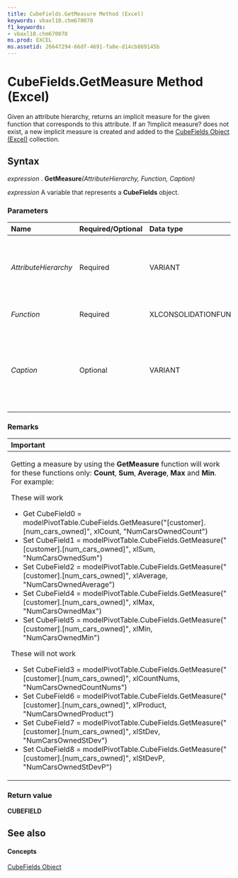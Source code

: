 ```yaml
---
title: CubeFields.GetMeasure Method (Excel)
keywords: vbaxl10.chm670078
f1_keywords:
- vbaxl10.chm670078
ms.prod: EXCEL
ms.assetid: 26647294-66df-4691-fa8e-d14cb869145b
---
```



# CubeFields.GetMeasure Method (Excel)

Given an attribute hierarchy, returns an implicit measure for the given function that corresponds to this attribute. If an ?implicit measure? does not exist, a new implicit measure is created and added to the [CubeFields Object (Excel)](cubefields-object-excel.md) collection.


## Syntax

 _expression_ . **GetMeasure**_(AttributeHierarchy,_ _Function,_ _Caption)_

 _expression_ A variable that represents a **CubeFields** object.


### Parameters



|**Name**|**Required/Optional**|**Data type**|**Description**|
|:-----|:-----|:-----|:-----|
| _AttributeHierarchy_|Required|VARIANT|The unique cube field that is an attribute hierarchy (XlCubeFieldType = xlHierarchy and XlCubeFieldSubType = xlCubeAttribute).|
| _Function_|Required|XLCONSOLIDATIONFUNCTION|The function performed in the added data field.|
| _Caption_|Optional|VARIANT|The label used in the PivotTable report to identify this measure. If the measure already exists, caption will overwrite the existing label of this measure.|

### Remarks

|**Important**|
|:-----|  
|<p>Getting a measure by using the  **GetMeasure** function will work for these functions only: **Count**,  **Sum**,  **Average**,  **Max** and **Min**. For example:</p><p>These will work</p><ul><li>Get CubeField0 = modelPivotTable.CubeFields.GetMeasure("[customer].[num_cars_owned]", xlCount, "NumCarsOwnedCount")</li><li>Set CubeField1 = modelPivotTable.CubeFields.GetMeasure("[customer].[num_cars_owned]", xlSum, "NumCarsOwnedSum")</li><li>Set CubeField2 = modelPivotTable.CubeFields.GetMeasure("[customer].[num_cars_owned]", xlAverage, "NumCarsOwnedAverage")</li><li>Set CubeField4 = modelPivotTable.CubeFields.GetMeasure("[customer].[num_cars_owned]", xlMax, "NumCarsOwnedMax")</li><li>Set CubeField5 = modelPivotTable.CubeFields.GetMeasure("[customer].[num_cars_owned]", xlMin, "NumCarsOwnedMin")</li></ul><p>These will not work</p><ul><li>Set CubeField3 = modelPivotTable.CubeFields.GetMeasure("[customer].[num_cars_owned]", xlCountNums, "NumCarsOwnedCountNums")</li><li>Set CubeField6 = modelPivotTable.CubeFields.GetMeasure("[customer].[num_cars_owned]", xlProduct, "NumCarsOwnedProduct")</li><li>Set CubeField7 = modelPivotTable.CubeFields.GetMeasure("[customer].[num_cars_owned]", xlStDev, "NumCarsOwnedStDev")</li><li>Set CubeField8 = modelPivotTable.CubeFields.GetMeasure("[customer].[num_cars_owned]", xlStDevP, "NumCarsOwnedStDevP")</li></ul>|

 
 

 



 
 
 
 
 



### Return value

 **CUBEFIELD**


## See also


#### Concepts


[CubeFields Object](cubefields-object-excel.md)

